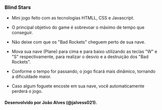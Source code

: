 ### Blind Stars

- Mini jogo feito com as tecnologias HTMLL, CSS e Javascript.

- O principal objetivo do game é sobrevoar o máximo de tempo que conseguir.

- Não deixe com que os "Bad Rockets" cheguem perto de sua nave.

- Mova sua nave (Plane) para cima e para baixo utilizando as teclas "W" e "S" respectivamente, para realizar o desvio e a destruição dos "Bad Rockets".

- Conforme o tempo for passando, o jogo ficará mais dinâmico, tornando a dificuldade maior.

- Caso algum foguete encoste em sua nave, você automaticamente perderá o jogo.



#### Desenvolvido por João Alves (@jalvess021).
